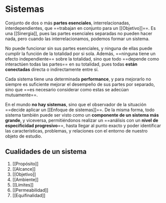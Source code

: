 # Sistemas

Conjunto de dos o más **partes esenciales**, interrelacionadas, interdependientes, que ==trabajan en conjunto para un [[Objetivo]]==. Es una [[Sinergia]], pues las partes esenciales separadas no pueden hacer nada, pero cuando las interrelacionamos, podemos formar un sistema.

No puede funcionar sin sus partes esenciales, y ninguna de ellas puede cumplir la función de la totalidad por si sola. Además, ==ninguna tiene un efecto independiente== sobre la totalidad, sino que todo ==depende como interactúen todas las partes== en su totalidad, pues todas **están conectadas** directa o indirectamente entre sí.

Cada sistema tiene una determinada **performance**, y para mejorarlo no siempre es suficiente mejorar el desempeño de sus partes por separado, sino que ==es necesario considerar como estas se adecúan mutuamente==.

En el mundo **no hay sistemas**, sino que el observador de la situación ==decide aplicar un [[Enfoque de sistemas]]==. De la misma forma, todo sistema también puede ser visto como un **componente de un sistema más grande**, y viceversa, permitiéndonos realizar un ==análisis con un **nivel de especificidad progresivo**==, hasta llegar al punto exacto y poder identificar las características, problemas, y relaciones con el entorno de nuestro objeto de estudio.

## Cualidades de un sistema

1. [[Propósito]]
2. [[Alcance]]
3. [[Objetivo]]
4. [[Ambiente]]
5. [[Límites]]
6. [[Permeabilidad]]
7. [[Equifinalidad]]
